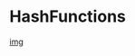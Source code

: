 # HashFunctions
[img](https://upload.wikimedia.org/wikipedia/commons/thumb/e/e2/SHA-1.svg/800px-SHA-1.svg.png)
